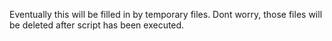 Eventually this will be filled in by temporary files. Dont worry, those files will be deleted after script has been executed.
